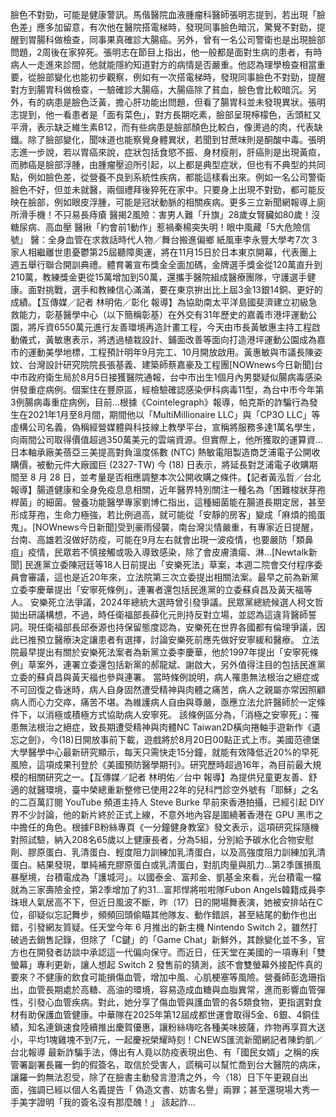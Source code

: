 臉色不對勁，可能是健康警訊。馬偕醫院血液腫瘤科醫師張明志提到，若出現「臉色差」應多加留意，有次他在醫院搭電梯時，發現同事臉色暗沉，驚覺不對勁，提醒到胃腸科做檢查，同事果真確診大腸癌。另外，曾有一名公司警衛也是出現臉部問題，2周後在家猝死。張明志在節目上指出，他一般都是面對生病的患者，有時病人一走進來診間，他就能隱約知道對方的病情是否嚴重。他認為理學檢查相當重要，從臉部變化也能初步觀察，例如有一次搭電梯時，發現同事臉色不對勁，提醒對方到腸胃科做檢查，一驗確診大腸癌，大腸癌除了貧血，臉色會比較暗沉。另外，有的病患是臉色泛黃，擔心肝功能出問題，但看了腸胃科並未發現異狀。張明志提到，他一看患者是「面有菜色」，對方長期吃素，臉部呈現檸檬色，舌頭紅又平滑，表示缺乏維生素B12，而有些病患是臉部顏色比較白，像燙過的肉，代表缺鐵。除了臉部變化，聞味道也能察覺身體異狀，若聞到甘蔗味則是酮酸中毒。張明志進一步說，若以胃癌來說，症狀包括食慾不振、身材瘦削，肝癌則是出現黃疸，而肺癌是臉部浮腫，由腫瘤壓迫所引起，以上都是典型症狀，但也有不典型的共同點，例如臉色差，從營養不良到系統性疾病，都能這樣看出來。例如一名公司警衛臉色不好，但並未就醫，兩個禮拜後猝死在家中。只要身上出現不對勁，都可能反映在臉部，例如眼皮浮腫，可能是冠狀動脈的相關疾病。更多三立新聞網報導上廁所滑手機！不只易長痔瘡 醫揭2風險：害男人難「升旗」28歲女腎臟如80歲！沒糖尿病、高血壓 醫揪「約會前1動作」惹禍秦楊突失明！眼中風藏「5大危險信號」 醫：全身血管在求救話時代人物／舞台搬進偏鄉 紙風車李永豐大學考7次 3家人相繼離世患憂鬱第25屆聽障奧運，將在11月15日於日本東京開幕，代表團上週五舉行聯合開訓典禮。體育署宣布獎金全面加碼，金牌選手獎金從120萬直升到210萬，教練獎金更從15萬增加到50萬，還攜手醫院組成醫療團隊，守護選手健康。面對挑戰，選手和教練信心滿滿，要在東京拚出比上屆3金13銀14銅、更好的成績。【互傳媒／記者 林明佑／彰化 報導】為協助南太平洋島國斐濟建立初級急救能力，彰基醫學中心（以下簡稱彰基）在外交有31年歷史的嘉義市港坪運動公園，將斥資6550萬元進行友善環境再造計畫工程，今天由市長黃敏惠主持工程啟動儀式，黃敏惠表示，將透過植栽設計、鋪面改善等面向打造港坪運動公園成為嘉市的運動美學地標，工程預計明年9月完工、10月開放啟用。黃惠敏與市議長陳姿妏、台灣設計研究院院長張基義、建築師蔡嘉豪及工程團[NOWnews今日新聞]台中市政府衛生局於8月5日接獲醫院通報，台中市出生1個月內男嬰疑似腸病毒感染併發重症病例。個案住在豐原區，經檢驗確認感染伊科病毒11型，為台中市今年第3例腸病毒重症病例，目前...根據《Cointelegraph》報導，帕克斯的詐騙行為發生在2021年1月至8月間，期間他以「MultiMillionaire LLC」與「CP3O LLC」等虛構公司名義，偽稱經營媒體與科技線上教學平台，宣稱將服務多達1萬名學生，向兩間公司取得價值超過350萬美元的雲端資源。但實際上，他所獲取的運算資...日本軸承廠美蓓亞三美提高對負溫度係數 (NTC) 熱敏電阻製造商芝浦電子公開收購價，被動元件大廠國巨 (2327-TW) 今 (18) 日表示，將延長對芝浦電子收購期間至 8 月 28 日，並考量是否相應調整本次公開收購之條件。【記者黃泓哲／台北報導】腸道健康和全身免疫息息相關，近年醫界特別關注一種名為「困難梭狀芽孢桿菌」的細菌。營養功能醫學專家劉博仁指出，這種細菌能在腸道長期定居，甚至形成芽孢，生命力極強，若比例過高，就可能從「安靜的房客」變成「麻煩的搗蛋鬼」。[NOWnews今日新聞]受到豪雨侵襲，南台灣災情嚴重，有專家近日提醒，台南、高雄若沒做好防疫，可能在9月左右就會出現一波疫情，也要嚴防「類鼻疽」疫情，民眾若不慎接觸或吸入導致感染，除了會皮膚潰瘍、淋...[Newtalk新聞] 民進黨立委陳冠廷等18人日前提出「安樂死法」草案，本週二院會交付程序委員會審議，這也是近20年來，立法院第三次立委提出相關法案。最早之前為新黨立委李慶華提出「安寧死條例」，連署者還包括民進黨的立委蘇貞昌及黃天福等人。 安樂死立法爭議，2024年總統大選時曾引發爭議。民眾黨總統候選人柯文哲拋出研議構想，不過，時任衛福部長薛化元則持反對立場，並認為這違背醫師誓詞。現任衛福部長邱泰源也持保留態度認為，安樂死在世界各國都有倫理爭議，因此已推預立醫療決定讓患者有選擇，討論安樂死前應先做好安寧緩和醫療。 立法院最早提出有關於安樂死法案者為新黨立委李慶華，他於1997年提出「安寧死條例」草案外，連署立委還包括新黨的郝龍斌、謝啟大，另外值得注目的包括民進黨立委的蘇貞昌與黃天福也參與連署。 當時條例說明，病人罹患無法根治之絕症或不可回復之昏迷時，病人自身固然遭受精神與肉體之痛苦，病人之親屬亦常因照顧病人而心力交瘁，痛苦不堪。為維護病人自由與尊嚴，亟應立法允許醫師於一定條件下，以消極或積極方式協助病人安寧死。 該條例區分為，「消極之安寧死」：罹患無法根治之絕症，致長期遭受精神與肉體NC Taiwan2D橫向捲軸手遊新作《遺忘之劍》，今(18)日開放事前下載，遊戲將於8月20日00點正式上市。美國范德堡大學醫學中心最新研究顯示，每天只需快走15分鐘，就能有效降低近20%的早死風險，這項成果刊登於《美國預防醫學期刊》。研究歷時超過16年，為目前最大規模的相關研究之一。【互傳媒／記者 林明佑／台中 報導】為提供兒童更友善、舒適的就醫環境，臺中榮總重新整修已使用22年的兒科門診空外號有「耶穌」之名的二百萬訂閱 YouTube 頻道主持人 Steve Burke 早前來香港拍攝，已經引起 DIY 界不少討論，他的新片終於正式上線，不意外地內容是圍繞著香港在 GPU 黑市之中擔任的角色。根據FB粉絲專頁《一分鐘健身教室》發文表示，這項研究採隨機對照試驗，納入208名65歲以上健康長者，分為5組，分別給予碳水化合物安慰劑、膠原蛋白、乳清蛋白、輕度阻力訓練加乳清蛋白，以及高強度阻力訓練加乳清蛋白。結果發現，單純補充膠原蛋白或乳清蛋白，對肌肉量與肌力...第2季匯損風暴壓境，台積電成為「護城河」。以國泰金、富邦金、凱基金來看，光台積電一檔就為三家壽險金控，第2季增加了約31...富邦悍將啦啦隊Fubon Angels韓籍成員李珠珢人氣居高不下，但近日風波不斷，昨（17）日的開場舞表演，她被安排站在C位，卻疑似忘記舞步，頻頻回頭偷瞄其他隊友、動作錯誤，甚至結尾的動作也出錯，引發網友質疑。任天堂今年 6 月推出的新主機 Nintendo Switch 2，雖然打破過去銷售記錄，但除了「C鍵」的「Game Chat」新鮮外，其餘變化並不多，官方也在開發者訪談中承認這一代偏向保守。而近日，任天堂在美國的一項專利「雙螢幕」專利更新，讓人想起 Switch 2 發售前的猜測，該不會雙螢幕外接配件真的要來？不健康的飲食可能損傷血管，增加中風、心肌梗塞等風險。營養師彭逸珊指出，血管長期處於高糖、高油的環境，容易造成血糖與血脂異常，進而影響血管彈性，引發心血管疾病。對此，她分享了傷血管與護血管的各5類食物，更指選對食材有助保護血管健康。中華隊在2025年第12屆成都世運會取得5金、6銀、4銅佳績，知名連鎖速食陸續推出慶賀優惠，讓粉絲嗨吃各種美味披薩，炸物再享買大送小，平均1塊雞塊不到7元，一起慶祝榮耀時刻！CNEWS匯流新聞網記者陳鈞凱／台北報導 最新詐騙手法，傳出有人竟以防疫表現出色、有「國民女婿」之稱的疾管署副署長羅一鈞的假簽名，取信於受害人，謊稱可以幫忙喬到台大醫院的病床，讓羅一鈞無法忍受，除了在臉書主動發言澄清之外，今（18）日下午更親自出面，強調已經以個人名義提告「 偽造文書、妨害名譽」兩罪；甚至還現場大秀一手美字證明「我的簽名沒有那麼醜！」 該起詐...